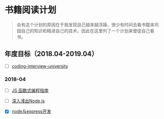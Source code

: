 # 书籍阅读计划

> 会有这个计划的原因在于我发现自己越来越浮躁，很少有时间去看书籍来巩固自己的知识和精进自己的技术，因此在这里列了一个计划来督促自己看书。

## 年度目标（2018.04-2019.04）
- [ ] [coding-interview-university](https://github.com/jwasham/coding-interview-university)

### 2018-04

- [ ] [JS 函数式编程指南](https://llh911001.gitbooks.io/mostly-adequate-guide-chinese/content/)

- [ ] [深入浅出Node.js](https://book.douban.com/subject/25768396/)

- [X] [node与express开发](https://book.douban.com/subject/26301434/)
